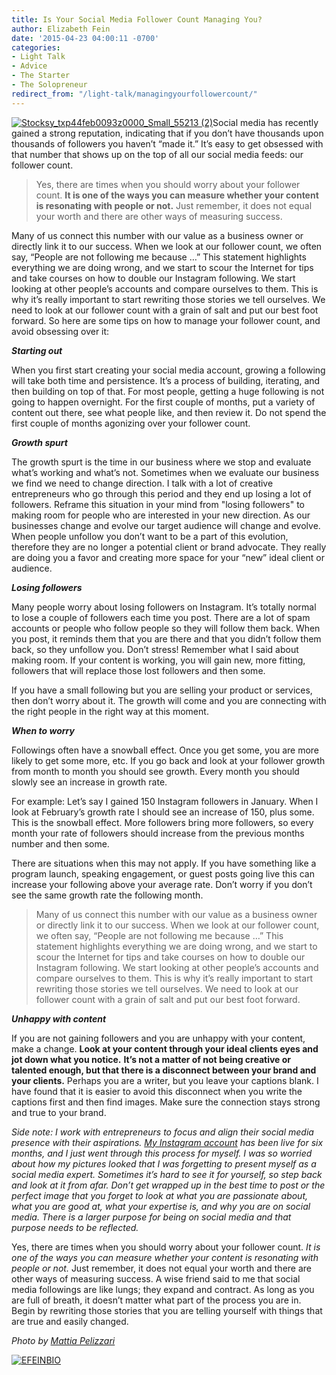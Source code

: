 ```yaml
---
title: Is Your Social Media Follower Count Managing You?
author: Elizabeth Fein
date: '2015-04-23 04:00:11 -0700'
categories:
- Light Talk
- Advice
- The Starter
- The Solopreneur
redirect_from: "/light-talk/managingyourfollowercount/"
---
```


[![Stocksy_txp44feb0093z0000_Small_55213 (2)](https://yellow-blog-images.imgix.net/2015/04/Stocksy_txp44feb0093z0000_Small_55213-2.jpg)](https://yellow-blog-images.imgix.net/2015/04/Stocksy_txp44feb0093z0000_Small_55213-2.jpg)Social media has recently gained a strong reputation, indicating that if you don’t have thousands upon thousands of followers you haven’t “made it.” It’s easy to get obsessed with that number that shows up on the top of all our social media feeds: our follower count.

> Yes, there are times when you should worry about your follower count. **It is one of the ways you can measure whether your content is resonating with people or not.** Just remember, it does not equal your worth and there are other ways of measuring success.

Many of us connect this number with our value as a business owner or directly link it to our success. When we look at our follower count, we often say, “People are not following me because …” This statement highlights everything we are doing wrong, and we start to scour the Internet for tips and take courses on how to double our Instagram following. We start looking at other people’s accounts and compare ourselves to them. This is why it’s really important to start rewriting those stories we tell ourselves. We need to look at our follower count with a grain of salt and put our best foot forward. So here are some tips on how to manage your follower count, and avoid obsessing over it:

**_Starting out_**

When you first start creating your social media account, growing a following will take both time and persistence. It’s a process of building, iterating, and then building on top of that. For most people, getting a huge following is not going to happen overnight. For the first couple of months, put a variety of content out there, see what people like, and then review it. Do not spend the first couple of months agonizing over your follower count.

**_Growth spurt_**

The growth spurt is the time in our business where we stop and evaluate what’s working and what’s not. Sometimes when we evaluate our business we find we need to change direction. I talk with a lot of creative entrepreneurs who go through this period and they end up losing a lot of followers. Reframe this situation in your mind from "losing followers" to making room for people who are interested in your new direction. As our businesses change and evolve our target audience will change and evolve. When people unfollow you don’t want to be a part of this evolution, therefore they are no longer a potential client or brand advocate. They really are doing you a favor and creating more space for your “new” ideal client or audience.

**_Losing followers_**

Many people worry about losing followers on Instagram. It’s totally normal to lose a couple of followers each time you post. There are a lot of spam accounts or people who follow people so they will follow them back. When you post, it reminds them that you are there and that you didn’t follow them back, so they unfollow you. Don’t stress! Remember what I said about making room. If your content is working, you will gain new, more fitting, followers that will replace those lost followers and then some.

If you have a small following but you are selling your product or services, then don’t worry about it. The growth will come and you are connecting with the right people in the right way at this moment.

**_When to worry_**

Followings often have a snowball effect. Once you get some, you are more likely to get some more, etc. If you go back and look at your follower growth from month to month you should see growth. Every month you should slowly see an increase in growth rate.

For example: Let’s say I gained 150 Instagram followers in January. When I look at February’s growth rate I should see an increase of 150, plus some. This is the snowball effect. More followers bring more followers, so every month your rate of followers should increase from the previous months number and then some.

There are situations when this may not apply. If you have something like a program launch, speaking engagement, or guest posts going live this can increase your following above your average rate. Don’t worry if you don’t see the same growth rate the following month.

> Many of us connect this number with our value as a business owner or directly link it to our success. When we look at our follower count, we often say, “People are not following me because …” This statement highlights everything we are doing wrong, and we start to scour the Internet for tips and take courses on how to double our Instagram following. We start looking at other people’s accounts and compare ourselves to them. This is why it’s really important to start rewriting those stories we tell ourselves. We need to look at our follower count with a grain of salt and put our best foot forward.

**_Unhappy with content_**

If you are not gaining followers and you are unhappy with your content, make a change. **Look at your content through your ideal clients eyes and jot down what you notice.** **It’s not a matter of not being creative or talented enough, but that there is a disconnect between your brand and your clients.** Perhaps you are a writer, but you leave your captions blank. I have found that it is easier to avoid this disconnect when you write the captions first and then find images. Make sure the connection stays strong and true to your brand.

_Side note: I work with entrepreneurs to focus and align their social media presence with their aspirations. [My Instagram account](https://instagram.com/iteratesocial/%20) has been live for six months, and I just went through this process for myself. I was so worried about how my pictures looked that I was forgetting to present myself as a social media expert. Sometimes it’s hard to see it for yourself, so step back and look at it from afar. Don’t get wrapped up in the best time to post or the perfect image that you forget to look at what you are passionate about, what you are good at, what your expertise is, and why you are on social media. There is a larger purpose for being on social media and that purpose needs to be reflected._

Yes, there are times when you should worry about your follower count. _It is one of the ways you can measure whether your content is resonating with people or not._ Just remember, it does not equal your worth and there are other ways of measuring success. A wise friend said to me that social media followings are like lungs; they expand and contract. As long as you are full of breath, it doesn’t matter what part of the process you are in. Begin by rewriting those stories that you are telling yourself with things that are true and easily changed.

_Photo by [Mattia Pelizzari](http://www.mattiapelizzari.com/)_

[![EFEINBIO](https://yellow-blog-images.imgix.net/2015/04/EFEINBIO.jpg)](http://www.iteratesocial.com/)
